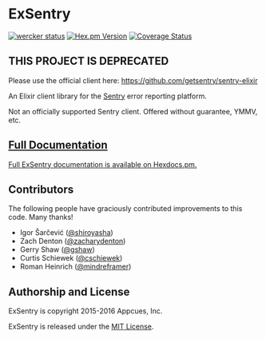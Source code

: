 # ExSentry

[![wercker status](https://app.wercker.com/status/e3f67da2ef0e409a62bb6bd65a50e7d7/s/master "wercker status")](https://app.wercker.com/project/bykey/e3f67da2ef0e409a62bb6bd65a50e7d7)
[![Hex.pm Version](http://img.shields.io/hexpm/v/exsentry.svg?style=flat)](https://hex.pm/packages/exsentry)
[![Coverage
Status](https://coveralls.io/repos/appcues/exsentry/badge.svg?branch=master&service=github)](https://coveralls.io/github/appcues/exsentry?branch=master)

## THIS PROJECT IS DEPRECATED
Please use the official client here: https://github.com/getsentry/sentry-elixir

An Elixir client library for the [Sentry](https://getsentry.com) error
reporting platform.

Not an officially supported Sentry client.
Offered without guarantee, YMMV, etc.


## [Full Documentation](http://hexdocs.pm/exsentry/ExSentry.html)

[Full ExSentry documentation is available on
Hexdocs.pm.](http://hexdocs.pm/exsentry/ExSentry.html)


## Contributors

The following people have graciously contributed improvements to this code.
Many thanks!

* Igor Šarčević ([@shiroyasha](https://github.com/shiroyasha))
* Zach Denton ([@zacharydenton](https://github.com/zacharydenton))
* Gerry Shaw ([@gshaw](https://github.com/gshaw))
* Curtis Schiewek ([@cschiewek](https://github.com/cschiewek))
* Roman Heinrich ([@mindreframer](https://github.com/mindreframer))


## Authorship and License

ExSentry is copyright 2015-2016 Appcues, Inc.

ExSentry is released under the
[MIT License](https://github.com/appcues/exsentry/blob/master/LICENSE.txt).

